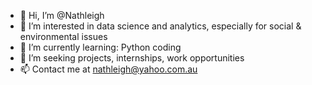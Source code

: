 - 👋 Hi, I’m @Nathleigh
- 👀 I’m interested in data science and analytics, especially for social & environmental issues
- 🌱 I’m currently learning: Python coding 
- 💞️ I’m seeking projects, internships, work opportunities
- 📫 Contact me at nathleigh@yahoo.com.au

<!---
Nathleigh/Nathleigh is a ✨ special ✨ repository because its `README.md` (this file) appears on your GitHub profile.
You can click the Preview link to take a look at your changes.
--->
